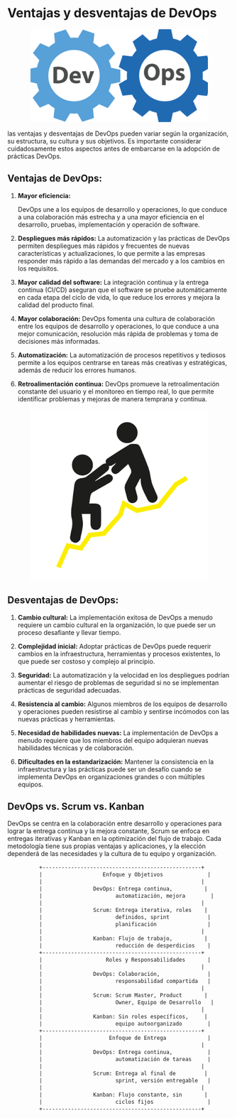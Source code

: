 
# Ventajas y desventajas de DevOps




<p align="center"><img src="https://github.com/CindyFonck/Devops_23/blob/main/NestorBecerra/img/pngegg.png" alt="logo" width="400"/></p>



las ventajas y desventajas de DevOps pueden variar según la organización, su estructura, su cultura y sus objetivos. Es importante considerar cuidadosamente estos aspectos antes de embarcarse en la adopción de prácticas DevOps.



## Ventajas de DevOps:


1. **Mayor eficiencia:** <p>DevOps une a los equipos de desarrollo y operaciones, lo que conduce a una colaboración más estrecha y a una mayor eficiencia en el desarrollo, pruebas, implementación y operación de software.</p>

2. **Despliegues más rápidos:** La automatización y las prácticas de DevOps permiten despliegues más rápidos y frecuentes de nuevas características y actualizaciones, lo que permite a las empresas responder más rápido a las demandas del mercado y a los cambios en los requisitos.

3. **Mayor calidad del software:** La integración continua y la entrega continua (CI/CD) aseguran que el software se pruebe automáticamente en cada etapa del ciclo de vida, lo que reduce los errores y mejora la calidad del producto final.

4. **Mayor colaboración:** DevOps fomenta una cultura de colaboración entre los equipos de desarrollo y operaciones, lo que conduce a una mejor comunicación, resolución más rápida de problemas y toma de decisiones más informadas.

5. **Automatización:** La automatización de procesos repetitivos y tediosos permite a los equipos centrarse en tareas más creativas y estratégicas, además de reducir los errores humanos.

6. **Retroalimentación continua:** DevOps promueve la retroalimentación constante del usuario y el monitoreo en tiempo real, lo que permite identificar problemas y mejoras de manera temprana y continua.




<p align="center"><img src="https://github.com/CindyFonck/Devops_23/blob/main/NestorBecerra/img/pngegg%20(2).png" alt="logo" width="400"/></p>


## Desventajas de DevOps:

1. **Cambio cultural:** La implementación exitosa de DevOps a menudo requiere un cambio cultural en la organización, lo que puede ser un proceso desafiante y llevar tiempo.

2. **Complejidad inicial:** Adoptar prácticas de DevOps puede requerir cambios en la infraestructura, herramientas y procesos existentes, lo que puede ser costoso y complejo al principio.

3. **Seguridad:** La automatización y la velocidad en los despliegues podrían aumentar el riesgo de problemas de seguridad si no se implementan prácticas de seguridad adecuadas.

4. **Resistencia al cambio:** Algunos miembros de los equipos de desarrollo y operaciones pueden resistirse al cambio y sentirse incómodos con las nuevas prácticas y herramientas.

5. **Necesidad de habilidades nuevas:** La implementación de DevOps a menudo requiere que los miembros del equipo adquieran nuevas habilidades técnicas y de colaboración.

6. **Dificultades en la estandarización:** Mantener la consistencia en la infraestructura y las prácticas puede ser un desafío cuando se implementa DevOps en organizaciones grandes o con múltiples equipos.

## DevOps vs. Scrum vs. Kanban

DevOps se centra en la colaboración entre desarrollo y operaciones para lograr la entrega continua y la mejora constante, Scrum se enfoca en entregas iterativas y Kanban en la optimización del flujo de trabajo. Cada metodología tiene sus propias ventajas y aplicaciones, y la elección dependerá de las necesidades y la cultura de tu equipo y organización.




                     
              +--------------------------------------------------+
              |                   Enfoque y Objetivos              |
              |                                                  |
              |                DevOps: Entrega continua,          |
              |                       automatización, mejora        |
              |                                                  |
              |                Scrum: Entrega iterativa, roles    |
              |                       definidos, sprint            |
              |                       planificación                |
              |                                                  |
              |                Kanban: Flujo de trabajo,          |
              |                       reducción de desperdicios    |
              +--------------------------------------------------+
              |                    Roles y Responsabilidades       |
              |                                                  |
              |                DevOps: Colaboración,               |
              |                       responsabilidad compartida   |
              |                                                  |
              |                Scrum: Scrum Master, Product       |
              |                       Owner, Equipo de Desarrollo   |
              |                                                  |
              |                Kanban: Sin roles específicos,     |
              |                       equipo autoorganizado        |
              +--------------------------------------------------+
              |                     Enfoque de Entrega             |
              |                                                  |
              |                DevOps: Entrega continua,           |
              |                       automatización de tareas     |
              |                                                  |
              |                Scrum: Entrega al final de         |
              |                       sprint, versión entregable   |
              |                                                  |
              |                Kanban: Flujo constante, sin       |
              |                       ciclos fijos                 |
              +--------------------------------------------------+
